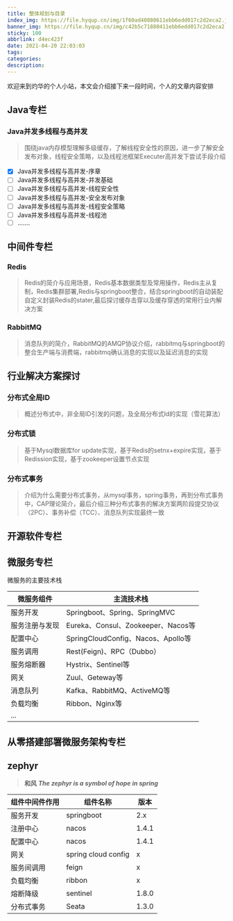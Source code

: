 ```yaml
---
title: 整体规划与目录
index_img: https://file.hyqup.cn/img/1f60ad40880611ebb6edd017c2d2eca2.jpg
banner_img: https://file.hyqup.cn/img/c42b5c71880411ebb6edd017c2d2eca2.jpg
sticky: 100
abbrlink: d4ec423f
date: 2021-04-20 22:03:03
tags:
categories:
description:
---
```


欢迎来到灼华的个人小站，本文会介绍接下来一段时间，个人的文章内容安排

<!-- more -->

## Java专栏

### Java并发多线程与高并发

> 围绕java内存模型理解多级缓存，了解线程安全性的原因，进一步了解安全发布对象，线程安全策略，以及线程池框架Executer高并发下尝试手段介绍

- [x] Java并发多线程与高并发-序章
- [ ] Java并发多线程与高并发-并发基础
- [ ] Java并发多线程与高并发-线程安全性
- [ ] Java并发多线程与高并发-安全发布对象
- [ ] Java并发多线程与高并发-线程安全策略
- [ ] Java并发多线程与高并发-线程池
- [ ] .......

## 中间件专栏

### Redis

> Redis的简介与应用场景，Redis基本数据类型及常用操作，Redis主从复制，Redis集群部署,Redis与springboot整合，结合springboot的自动装配自定义封装Redis的stater,最后探讨缓存击穿以及缓存穿透的常用行业内解决方案

### RabbitMQ

> 消息队列的简介，RabbitMQ的AMQP协议介绍，rabbitmq与springboot的整合生产端与消费端，rabbitmq确认消息的实现以及延迟消息的实现

## 行业解决方案探讨

### 分布式全局ID

> 概述分布式中，非全局ID引发的问题，及全局分布式Id的实现（雪花算法）

### 分布式锁

> 基于Mysql数据库for update实现，基于Redis的setnx+expire实现，基于Redission实现，基于zookeeper设置节点实现

### 分布式事务

> 介绍为什么需要分布式事务，从mysql事务，spring事务，再到分布式事务中，CAP理论简介，最后介绍三种分布式事务的解决方案两阶段提交协议（2PC）、事务补偿（TCC）、消息队列实现最终一致

## 开源软件专栏



## 微服务专栏

微服务的主要技术栈

| 微服务组件     | 主流技术栈                         |
| -------------- | ---------------------------------- |
| 服务开发       | Springboot、Spring、SpringMVC      |
| 服务注册与发现 | Eureka、Consul、Zookeeper、Nacos等 |
| 配置中心       | SpringCloudConfig、Nacos、Apollo等 |
| 服务调用       | Rest(Feign)、RPC（Dubbo）          |
| 服务熔断器     | Hystrix、Sentinel等                |
| 网关           | Zuul、Geteway等                    |
| 消息队列       | Kafka、RabbitMQ、ActiveMQ等        |
| 负载均衡       | Ribbon、Nginx等                    |
| ...            |                                    |

## 从零搭建部署微服务架构专栏

## zephyr

> **和风** ***The zephyr is a symbol of hope in spring***

| 组件中间件作用 | 组件名称            | 版本  |
| -------------- | ------------------- | ----- |
| 服务开发       | springboot          | 2.x   |
| 注册中心       | nacos               | 1.4.1 |
| 配置中心       | nacos               | 1.4.1 |
| 网关           | spring cloud config | x     |
| 服务间调用     | feign               | x     |
| 负载均衡       | ribbon              | x     |
| 熔断降级       | sentinel            | 1.8.0 |
| 分布式事务     | Seata               | 1.3.0 |


